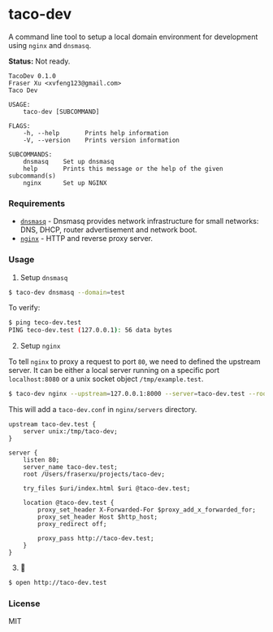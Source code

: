 # taco-dev

A command line tool to setup a local domain environment for development using `nginx` and `dnsmasq`.

**Status:** Not ready.

```
TacoDev 0.1.0
Fraser Xu <xvfeng123@gmail.com>
Taco Dev

USAGE:
    taco-dev [SUBCOMMAND]

FLAGS:
    -h, --help       Prints help information
    -V, --version    Prints version information

SUBCOMMANDS:
    dnsmasq    Set up dnsmasq
    help       Prints this message or the help of the given subcommand(s)
    nginx      Set up NGINX
```

### Requirements

* [`dnsmasq`](http://www.thekelleys.org.uk/dnsmasq/doc.html) - Dnsmasq provides network infrastructure for small networks: DNS, DHCP, router advertisement and network boot.
* [`nginx`](https://nginx.org/en/) - HTTP and reverse proxy server.

### Usage

1. Setup `dnsmasq`

```sh
$ taco-dev dnsmasq --domain=test
```

To verify:

```sh
$ ping teco-dev.test
PING teco-dev.test (127.0.0.1): 56 data bytes
```

2. Setup `nginx`

To tell `nginx` to proxy a request to port `80`, we need to defined the upstream server. It can be either a local server running on a specific port `localhost:8080` or a unix socket object `/tmp/example.test`.

```sh
$ taco-dev nginx --upstream=127.0.0.1:8000 --server=taco-dev.test --root=/Users/fraserxu/projects/taco-dev;
```

This will add a `taco-dev.conf` in `nginx/servers` directory.

```nginx
upstream taco-dev.test {
    server unix:/tmp/taco-dev;
}

server {
    listen 80;
    server_name taco-dev.test;
    root /Users/fraserxu/projects/taco-dev;

    try_files $uri/index.html $uri @taco-dev.test;

    location @taco-dev.test {
        proxy_set_header X-Forwarded-For $proxy_add_x_forwarded_for;
        proxy_set_header Host $http_host;
        proxy_redirect off;

        proxy_pass http://taco-dev.test;
    }
}
```

3. :tada:

```sh
$ open http://taco-dev.test
```

### License

MIT
